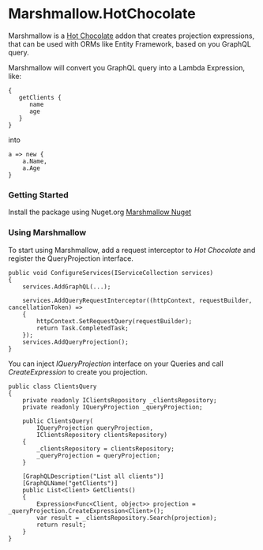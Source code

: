 # Marshmallow.HotChocolate

Marshmallow is a [Hot Chocolate](https://hotchocolate.io/) addon that creates projection expressions, that can be used with ORMs like Entity Framework, based on you GraphQL query.

Marshmallow will convert you GraphQL query into a Lambda Expression, like:

```
{
   getClients {
      name
      age
   }
}
```
into
```
a => new {
    a.Name,
    a.Age
}
```

### Getting Started
Install the package using Nuget.org [Marshmallow Nuget](https://www.nuget.org/packages/Marshmallow.HotChocolate/)

### Using Marshmallow
To start using Marshmallow, add a request interceptor to *Hot Chocolate* and register the QueryProjection interface.

```
public void ConfigureServices(IServiceCollection services)
{
    services.AddGraphQL(...);
    
    services.AddQueryRequestInterceptor((httpContext, requestBuilder, cancellationToken) =>
    {
        httpContext.SetRequestQuery(requestBuilder);
        return Task.CompletedTask;
    });
    services.AddQueryProjection();
}
```

You can inject *IQueryProjection* interface on your Queries and call *CreateExpression* to create you projection.

```
public class ClientsQuery
{
    private readonly IClientsRepository _clientsRepository;
    private readonly IQueryProjection _queryProjection;

    public ClientsQuery(
        IQueryProjection queryProjection,
        IClientsRepository clientsRepository)
    {
        _clientsRepository = clientsRepository;
        _queryProjection = queryProjection;
    }

    [GraphQLDescription("List all clients")]
    [GraphQLName("getClients")]
    public List<Client> GetClients()
    {
        Expression<Func<Client, object>> projection = _queryProjection.CreateExpression<Client>();
        var result = _clientsRepository.Search(projection);
        return result;
    }
}
```
